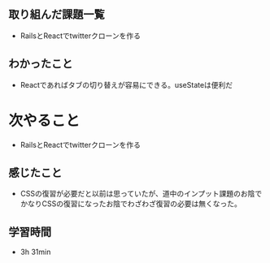 ## 取り組んだ課題一覧
- RailsとReactでtwitterクローンを作る
## わかったこと
- Reactであればタブの切り替えが容易にできる。useStateは便利だ
# 次やること
- RailsとReactでtwitterクローンを作る
## 感じたこと
- CSSの復習が必要だと以前は思っていたが、道中のインプット課題のお陰でかなりCSSの復習になったお陰でわざわざ復習の必要は無くなった。
## 学習時間
- 3h 31min